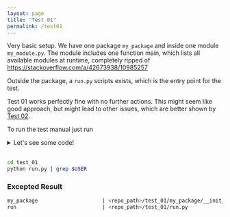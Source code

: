 ```yaml
---
layout: page
title: "Test 01"
permalink: /test01
---
```


Very basic setup. We have one package `my_package` and inside one module
`my_module.py`. The module includes one function main, which lists all available
modules at runtime, completely ripped of <https://stackoverflow.com/a/42673938/10985257>

Outside the package, a `run.py` scripts exists, which is the entry point for the test.

Test 01 works perfectly fine with no further actions. This might seem like good
approach, but might lead to other issues, which are better shown by [Test 02](#test-02).

To run the test manual just run

<details><summary markdown="span">Let's see some code!</summary>
```python
print('Hello World!')
```
</details>
<br/>

```bash
cd test_01
python run.py | grep $USER
```

### Excepted Result

```bash
my_package                     | <repo_path>/test_01/my_package/__init__.py
run                            | <repo_path>/test_01/run.py
```
